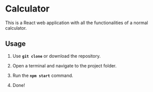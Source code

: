 # Calculator

This is a React web application with all the functionalities of a normal calculator.

## Usage

1. Use **`git clone`** or download the repository.

2. Open a terminal and navigate to the project folder.

3. Run the **`npm start`** command.

4. Done!
